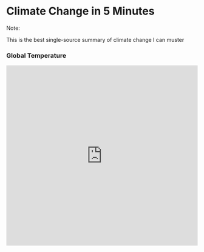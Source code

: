 # Climate Change in 5 Minutes

Note:

This is the best single-source summary of climate change I can muster


### Global Temperature


<iframe src="https://datahub.io/core/global-temp/view/0" width="100%" height="475px" frameborder="0"></iframe>
